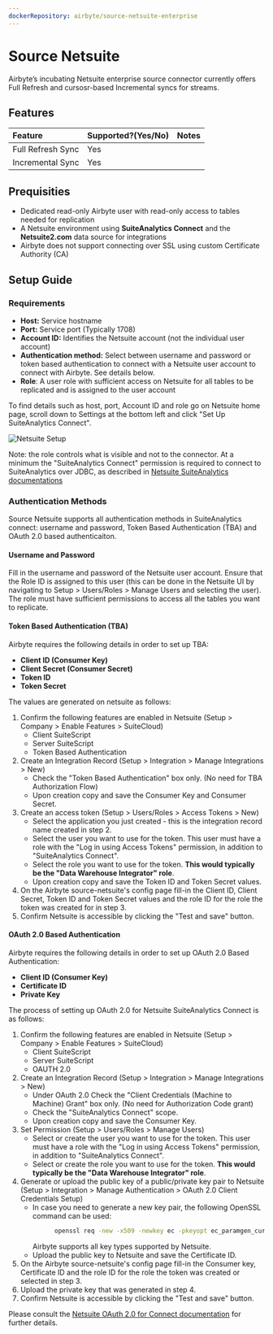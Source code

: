 ```yaml
---
dockerRepository: airbyte/source-netsuite-enterprise
---
```

# Source Netsuite

Airbyte’s incubating Netsuite enterprise source connector currently offers Full Refresh and cursosr-based Incremental syncs for streams.

## Features

| Feature           | Supported?\(Yes/No\) | Notes |
| :---------------- | :------------------- | :---- |
| Full Refresh Sync | Yes                  |       |
| Incremental Sync  | Yes                  |       |

## Prequisities

- Dedicated read-only Airbyte user with read-only access to tables needed for replication
- A Netsuite environment using **SuiteAnalytics Connect** and the **Netsuite2.com** data source for integrations
- Airbyte does not support connecting over SSL using custom Certificate Authority (CA)

## Setup Guide

### Requirements

- **Host:** Service hostname
- **Port:** Service port (Typically 1708)
- **Account ID:** Identifies the Netsuite account (not the individual user account)
- **Authentication method:** Select between username and password or token based authentication to connect with a Netsuite user account to connect with Airbyte. See details below.
- **Role**: A user role with sufficient access on Netsuite for all tables to be replicated and is assigned to the user account

To find details such as host, port, Account ID and role go on Netsuite home page, scroll down to Settings at the bottom left and click "Set Up SuiteAnalytics Connect".

![Netsuite Setup](/assets/docs/enterprise-connectors/netsuite-setup.png)

Note: the role controls what is visible and not to the connector. At a minimum the "SuiteAnalytics Connect" permission is required to connect to SuiteAnalytics over JDBC, as described in [Netsuite SuiteAnalytics documentations](https://docs.oracle.com/en/cloud/saas/netsuite/ns-online-help/section_4102771016.html#To-set-up-SuiteAnalytics-Connect-permissions-using-Manage-Roles%3A)

### Authentication Methods
Source Netsuite supports all authentication methods in SuiteAnalytics connect: username and password, Token Based Authentication (TBA) and OAuth 2.0 based authenticaiton.
#### Username and Password
Fill in the username and password of the Netsuite user account.
Ensure that the Role ID is assigned to this user (this can be done in the Netsuite UI by navigating to Setup > Users/Roles > Manage Users and selecting the user). The role must have sufficient permissions to access all the tables you want to replicate.

#### Token Based Authentication (TBA)
Airbyte requires the following details in order to set up TBA:
- **Client ID (Consumer Key)**
- **Client Secret (Consumer Secret)**
- **Token ID**
- **Token Secret**

The values are generated on netsuite as follows:
1. Confirm the following features are enabled in Netsuite (Setup > Company > Enable Features > SuiteCloud)
   - Client SuiteScript
   - Server SuiteScript
   - Token Based Authentication
2. Create an Integration Record (Setup > Integration > Manage Integrations > New)
   - Check the "Token Based Authentication" box only. (No need for TBA Authorization Flow)
   - Upon creation copy and save the Consumer Key and Consumer Secret.
3. Create an access token (Setup > Users/Roles > Access Tokens > New)
   - Select the application you just created - this is the integration record name created in step 2.
   - Select the user you want to use for the token. This user must have a role with the "Log in using Access Tokens" permission, in addition to "SuiteAnalytics Connect".
   - Select the role you want to use for the token. **This would typically be the "Data Warehouse Integrator" role**.
   - Upon creation copy and save the Token ID and Token Secret values.
4. On the Airbyte source-netsuite's config page fill-in the Client ID, Client Secret, Token ID and Token Secret values and the role ID for the role the token was created for in step 3.
5. Confirm Netsuite is accessible by clicking the "Test and save" button.

#### OAuth 2.0 Based Authentication
Airbyte requires the following details in order to set up OAuth 2.0 Based Authentication:
- **Client ID (Consumer Key)**
- **Certificate ID**
- **Private Key**

The process of setting up OAuth 2.0 for Netsuite SuiteAnalytics Connect is as follows:
1. Confirm the following features are enabled in Netsuite (Setup > Company > Enable Features > SuiteCloud)
    - Client SuiteScript
    - Server SuiteScript
    - OAUTH 2.0
2. Create an Integration Record (Setup > Integration > Manage Integrations > New)
    - Under OAuth 2.0 Check the "Client Credentials (Machine to Machine) Grant" box only. (No need for Authorization Code grant)
    - Check the "SuiteAnalytics Connect" scope.
    - Upon creation copy and save the Consumer Key.
3. Set Permission (Setup > Users/Roles > Manage Users)
    - Select or create the user you want to use for the token. This user must have a role with the "Log in using Access Tokens" permission, in addition to "SuiteAnalytics Connect".
    - Select or create the role you want to use for the token. **This would typically be the "Data Warehouse Integrator" role**.
4. Generate or upload the public key of a public/private key pair to Netsuite (Setup > Integration > Manage Authentication > OAuth 2.0 Client Credentials Setup)
    - In case you need to generate a new key pair, the following OpenSSL command can be used:
      ```bash
            openssl req -new -x509 -newkey ec -pkeyopt ec_paramgen_curve:prime256v1 -pkeyopt ec_param_enc:named_curve -nodes -days 365 -out public.pem -keyout private.pem
      ```
      Airbyte supports all key types supported by Netsuite.
    - Upload the public key to Netsuite and save the Certificate ID.
5. On the Airbyte source-netsuite's config page fill-in the Consumer key, Certificate ID and the role ID for the role the token was created or selected in step 3.
6. Upload the private key that was generated in step 4.
7. Confirm Netsuite is accessible by clicking the "Test and save" button.

Please consult the [Netsuite OAuth 2.0 for Connect documentation](https://docs.oracle.com/en/cloud/saas/netsuite/ns-online-help/article_0907012138.html) for further details.






